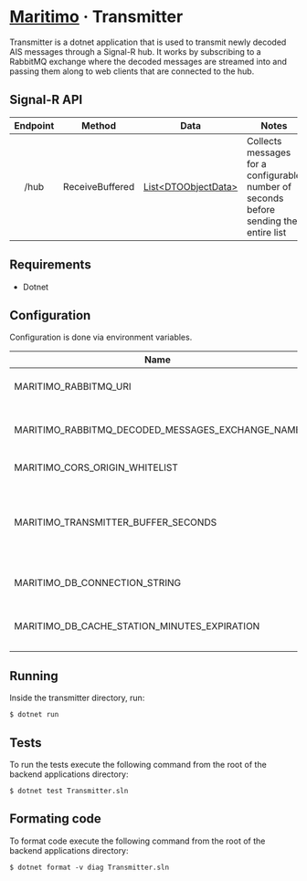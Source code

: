 # [Maritimo](https://maritimo.digital/) &middot; Transmitter

Transmitter is a dotnet application that is used to transmit newly decoded AIS messages through a Signal-R hub. It works by subscribing to a RabbitMQ exchange where the decoded messages are streamed into and passing them along to web clients that are connected to the hub.

## Signal-R API

| Endpoint | Method          |                   Data                    | Notes                                                                                 |
| :------: | --------------- | :---------------------------------------: | ------------------------------------------------------------------------------------- |
|   /hub   | ReceiveBuffered | [List\<DTOObjectData\>](DTOObjectData.cs) | Collects messages for a configurable number of seconds before sending the entire list |

## Requirements

- Dotnet

## Configuration

Configuration is done via environment variables.

| Name                                             | Description                                                              |
| ------------------------------------------------ | ------------------------------------------------------------------------ |
| MARITIMO_RABBITMQ_URI                            | URI for the RabbitMQ broker instance                                     |
| MARITIMO_RABBITMQ_DECODED_MESSAGES_EXCHANGE_NAME | Broker exchange name for decoded messages                                |
| MARITIMO_CORS_ORIGIN_WHITELIST                   | CORS origin whitelist                                                    |
| MARITIMO_TRANSMITTER_BUFFER_SECONDS              | Seconds to buffer messages before sending them to ReceiveBuffered method |
| MARITIMO_DB_CONNECTION_STRING                    | Database connection string                                               |
| MARITIMO_DB_CACHE_STATION_MINUTES_EXPIRATION     | Minutes until expiration of a cache entry for a station/object           |

## Running

Inside the transmitter directory, run:

    $ dotnet run

## Tests

To run the tests execute the following command from the root of the backend applications directory:

    $ dotnet test Transmitter.sln

## Formating code

To format code execute the following command from the root of the backend applications directory:

    $ dotnet format -v diag Transmitter.sln
